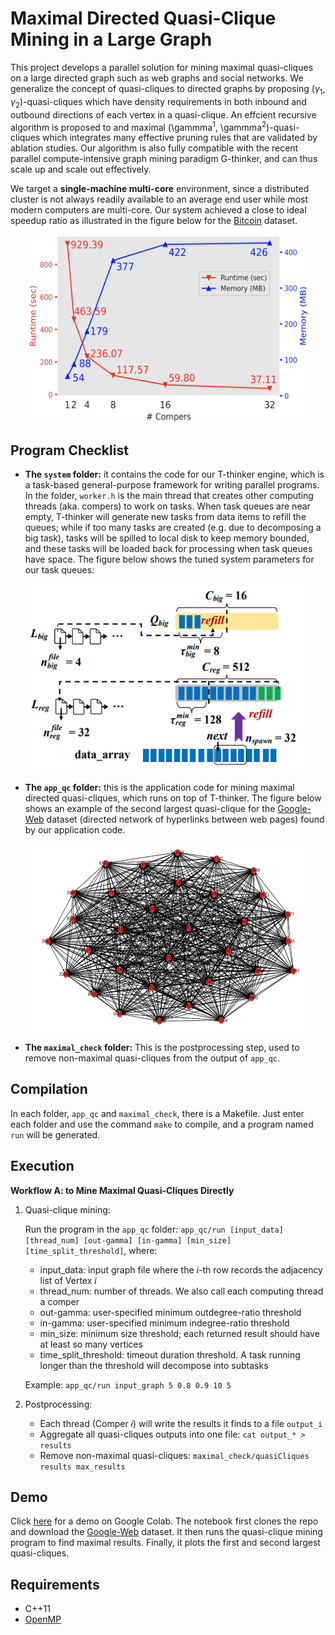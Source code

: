 # Maximal Directed Quasi-Clique Mining in a Large Graph

This project develops a parallel solution for mining maximal quasi-cliques on a large directed graph such as web graphs and social networks.
We generalize the concept of quasi-cliques to directed graphs by proposing ($\gamma$<sub>1</sub>, $\gamma$<sub>2</sub>)-quasi-cliques which have density requirements in both inbound and outbound directions of each vertex in a quasi-clique. An effcient recursive algorithm is proposed to and maximal (\gammma<sup>1</sup>, \gammma<sup>2</sup>)-quasi-cliques which integrates many effective pruning rules that are validated by ablation studies. Our algorithm is also fully compatible with the recent parallel compute-intensive graph mining paradigm G-thinker, and can thus scale up and scale out effectively.

We target a **single-machine multi-core** environment, since a distributed cluster is not always readily available to an average end user while most modern computers are multi-core. Our system achieved a close to ideal speedup ratio as illustrated in the figure below for the [Bitcoin](http://konect.cc/networks/soc-sign-bitcoinotc/) dataset.

<p align="center">
  <img src="imgs/img3.png" width="450" height="300" />
</p>


## Program Checklist
- **The `system` folder:** it contains the code for our T-thinker engine, which is a task-based general-purpose framework for writing parallel programs. In the folder, `worker.h` is the main thread that creates other computing threads (aka. compers) to work on tasks. When task queues are near empty, T-thinker will generate new tasks from data items to refill the queues; while if too many tasks are created (e.g. due to decomposing a big task), tasks will be spilled to local disk to keep memory bounded, and these tasks will be loaded back for processing when task queues have space. The figure below shows the tuned system parameters for our task queues:

<p align="center">
<img src="imgs/img2.png" width="450" height="300" />
</p>

- **The `app_qc` folder:** this is the application code for mining maximal directed quasi-cliques, which runs on top of T-thinker. The figure below shows an example of the second largest quasi-clique for the [Google-Web](https://snap.stanford.edu/data/web-Google.html) dataset (directed network of hyperlinks between web pages) found by our application code.

<p align="center">
<img src="imgs/img1.png" width="450" height="300" />
</p>


- **The `maximal_check` folder:** This is the postprocessing step, used to remove non-maximal quasi-cliques from the output of `app_qc`.

## Compilation
In each folder, `app_qc` and `maximal_check`, there is a Makefile. Just enter each folder and use the command `make` to compile, and a program named `run` will be generated.

## Execution
**Workflow A: to Mine Maximal Quasi-Cliques Directly**
  1. Quasi-clique mining:
 
      Run the program in the `app_qc` folder: `app_qc/run [input_data] [thread_num] [out-gamma] [in-gamma] [min_size] [time_split_threshold]`, where: 
        - input_data: input graph file where the *i*-th row records the adjacency list of Vertex *i*
        - thread_num: number of threads. We also call each computing thread a comper
        - out-gamma: user-specified minimum outdegree-ratio threshold
        - in-gamma: user-specified minimum indegree-ratio threshold
        - min_size: minimum size threshold; each returned result should have at least so many vertices
        - time_split_threshold: timeout duration threshold. A task running longer than the threshold will decompose into subtasks 

        Example: `app_qc/run input_graph 5 0.8 0.9 10 5`

  2. Postprocessing:
      - Each thread (Comper *i*) will write the results it finds to a file `output_i`
      - Aggregate all quasi-cliques outputs into one file: `cat output_* > results`
      - Remove non-maximal quasi-cliques: `maximal_check/quasiCliques results max_results`


## Demo
Click [here](https://colab.research.google.com/drive/1Cn0cB9uZ8uOtlPbAfTWw9g0NM9qBrkxC) for a demo on Google Colab. The notebook first clones the repo and download the [Google-Web](https://snap.stanford.edu/data/web-Google.html) dataset. It then runs the quasi-clique mining program to find maximal results. Finally, it plots the first and second largest quasi-cliques.

## Requirements

* C++11
* [OpenMP](https://www.openmp.org/)

<!-- ## Contributors
* **Guimu Guo (guimuguo@uab.edu)**
* **Da Yan (yanda@uab.edu)**
* **Lyuheng Yuan (lyuan@uab.edu)**
* **Jalal Khalil (jalalk@uab.edu)**

The authors are affiliated with the Department of Computer Science, University of Alabama at Birmingham -->
